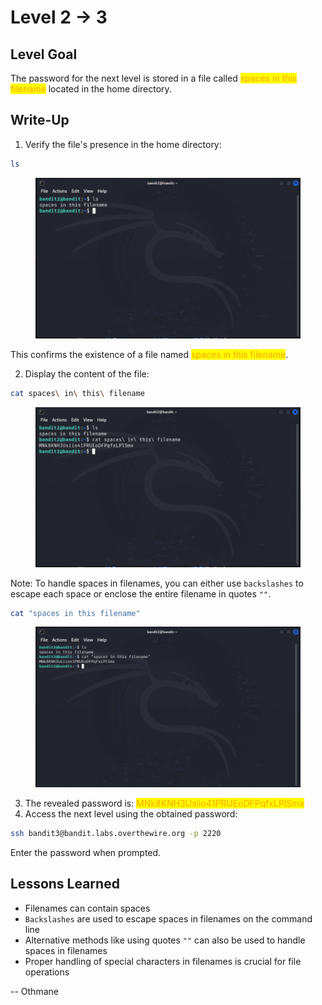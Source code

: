 # Level 2 → 3

## Level Goal

The password for the next level is stored in a file called <mark style="color:orange;">spaces in this filename</mark> located in the home directory.



## Write-Up

1. Verify the file's presence in the home directory:

```sh
ls
```

<figure><img src="../../.gitbook/assets/image (4) (1) (1) (1) (1).png" alt="ls"><figcaption></figcaption></figure>

This confirms the existence of a file named <mark style="color:orange;">spaces in this filename</mark>.

2. Display the content of the file:

```sh
cat spaces\ in\ this\ filename
```

<figure><img src="../../.gitbook/assets/image (1) (1) (1) (1) (1) (1) (1) (1) (1).png" alt="cat spaces\ in\ this\ filename"><figcaption></figcaption></figure>

Note: To handle spaces in filenames, you can either use `backslashes` to escape each space or enclose the entire filename in quotes `""`.

```sh
cat "spaces in this filename"
```

<figure><img src="../../.gitbook/assets/image (5) (1) (1).png" alt="cat &#x22;spaces in this filename&#x22;"><figcaption></figcaption></figure>

3. The revealed password is: <mark style="color:orange;">MNk8KNH3Usiio41PRUEoDFPqfxLPlSmx</mark>
4. Access the next level using the obtained password:

```sh
ssh bandit3@bandit.labs.overthewire.org -p 2220
```

Enter the password when prompted.



## Lessons Learned

* Filenames can contain spaces
* `Backslashes` are used to escape spaces in filenames on the command line
* Alternative methods like using quotes `""` can also be used to handle spaces in filenames
* Proper handling of special characters in filenames is crucial for file operations



\-- Othmane



